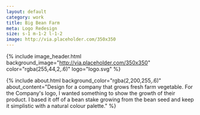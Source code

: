 ```yaml
---
layout: default
category: work
title: Big Bean Farm
meta: Logo Redesign 
size: s-1 m-1-2 l-1-2
image: http://via.placeholder.com/350x350
---
```


{% include image_header.html background_image="http://via.placeholder.com/350x350" color="rgba(255,44,2,.6)" logo="logo.svg" %}

{% include about.html background_color="rgba(2,200,255,.6)" about_content="Design for a company that grows fresh farm vegetable. For the Company's logo, I wanted something to show the growth of their product. I based it off of a bean stake growing from the bean seed and keep it simplistic with a natural colour palette." %}